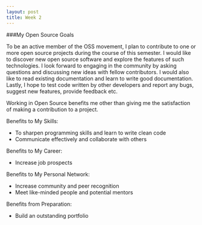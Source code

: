 ```yaml
---
layout: post
title: Week 2
---
```



###My Open Source Goals

To be an active member of the OSS movement, I plan to contribute to one or more open source projects during the course of this semester. I would like to discover new open source software and explore the features of such technologies. I look forward to engaging in the community by asking questions and discussing new ideas with fellow contributors. I would also like to read existing documentation and learn to write good documentation. Lastly, I hope to test code written by other developers and report any bugs, suggest new features, provide feedback etc.

Working in Open Source benefits me other than giving me the satisfaction of making a contribution to a project. 

Benefits to My Skills:
* To sharpen programming skills and learn to write clean code
* Communicate effectively and collaborate with others

Benefits to My Career:
* Increase job prospects

Benefits to My Personal Network:
* Increase community and peer recognition
* Meet like-minded people and potential mentors

Benefits from Preparation:
* Build an outstanding portfolio
